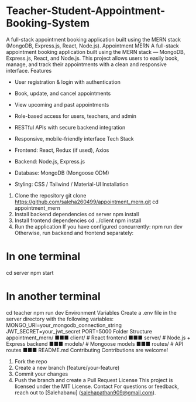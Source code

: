 # Teacher-Student-Appointment-Booking-System
A full-stack appointment booking application built using the MERN stack (MongoDB, Express.js, React, Node.js).
Appointment MERN
A full-stack appointment booking application built using the MERN stack — MongoDB, Express.js,
React, and Node.js.
This project allows users to easily book, manage, and track their appointments with a clean and
responsive interface.
Features
- User registration & login with authentication
- Book, update, and cancel appointments
- View upcoming and past appointments
- Role-based access for users, teachers, and admin
- RESTful APIs with secure backend integration
- Responsive, mobile-friendly interface
Tech Stack
- Frontend: React, Redux (if used), Axios
- Backend: Node.js, Express.js
- Database: MongoDB (Mongoose ODM)

- Styling: CSS / Tailwind / Material-UI 
Installation
1. Clone the repository
git clone https://github.com/saleha260499/appointment_mern.git
cd appointment_mern
2. Install backend dependencies
cd server
npm install
3. Install frontend dependencies
cd ../client
npm install
4. Run the application
If you have configured concurrently:
npm run dev
Otherwise, run backend and frontend separately:
# In one terminal
cd server
npm start
# In another terminal
cd teacher
npm run dev
Environment Variables
Create a .env file in the server directory with the following variables:
MONGO_URI=your_mongodb_connection_string
JWT_SECRET=your_jwt_secret
PORT=5000
Folder Structure
appointment_mern/
■■■ client/ # React frontend
■■■ server/ # Node.js + Express backend
■■■ models/ # Mongoose models
■■■ routes/ # API routes
■■■ README.md
Contributing
Contributions are welcome!
1. Fork the repo
2. Create a new branch (feature/your-feature)
3. Commit your changes
4. Push the branch and create a Pull Request
License
This project is licensed under the MIT License.
Contact
For questions or feedback, reach out to [Salehabanu] (salehapathan909@gmail.com).
